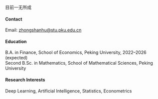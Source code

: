 目前一无所成

#### Contact

Email: zhongshanhu@stu.pku.edu.cn

#### Education

B.A. in Finance, School of Economics, Peking University, 2022–2026 (expected)\
Second B.Sc. in Mathematics, School of Mathematical Sciences, Peking University

#### Research Interests

Deep Learning, Artificial Intelligence, Statistics, Econometrics
